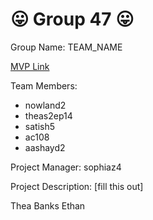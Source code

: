 # 😛 Group 47 😛
Group Name: TEAM_NAME

[MVP Link](https://docs.google.com/document/d/1GiYt5gMb-NPdUFRy6pzUHJJdGcymHMAQreTZdyoDa6o/edit?usp=sharing)

Team Members: 
- nowland2
- theas2ep14
- satish5
- ac108
- aashayd2


Project Manager: sophiaz4

Project Description: [fill this out]

Thea
Banks
Ethan
